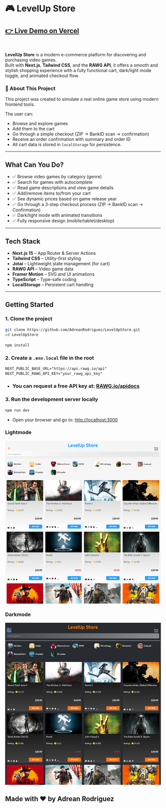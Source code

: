# 🎮 LevelUp Store

## [👉 Live Demo on Vercel](https://level-up-store-one.vercel.app/)

</br>

**LevelUp Store** is a modern e-commerce platform for discovering and purchasing video games.  
Built with **Next.js**, **Tailwind CSS**, and the **RAWG API**, it offers a smooth and stylish shopping experience with a fully functional cart, dark/light mode toggle, and animated checkout flow.

### 🧾 About This Project

This project was created to simulate a real online game store using modern frontend tools.

The user can:

- Browse and explore games
- Add them to the cart
- Go through a simple checkout (ZIP → BankID scan → confirmation)
- Receive an order confirmation with summary and order ID
- All cart data is stored in `localStorage` for persistence.

---

## What Can You Do?

- ✅ Browse video games by category (genre)
- ✅ Search for games with autocomplete
- ✅ Read game descriptions and view game details
- ✅ Add/remove items to/from your cart
- ✅ See dynamic prices based on game release year
- ✅ Go through a 3-step checkout process (ZIP → BankID scan → Confirmation)
- ✅ Dark/light mode with animated transitions
- ✅ Fully responsive design (mobile/tablet/desktop)

---

## Tech Stack

- **Next.js 15** – App Router & Server Actions
- **Tailwind CSS** – Utility-first styling
- **Jotai** – Lightweight state management (for cart)
- **RAWG API** – Video game data
- **Framer Motion** – SVG and UI animations
- **TypeScript** – Type-safe coding
- **LocalStorage** – Persistent cart handling

---

## Getting Started

### 1. Clone the project

```bash
git clone https://github.com/AdreanRodriguez/LevelUpStore.git
cd LevelUpStore

npm install
```

### 2. Create a `.env.local` file in the root

```env
NEXT_PUBLIC_BASE_URL="https://api.rawg.io/api"
NEXT_PUBLIC_RAWG_API_KEY="your_rawg_api_key"
```

- ### You can request a free API key at: [RAWG.io/apidocs](https://rawg.io/apidocs)

### 3. Run the development server locally

```bash
npm run dev
```

- Open your browser and go to: [http://localhost:3000](http://localhost:3000)

### Lightmode

![Light mode preview](image-1.png)

### Darkmode

![Dark mode preview](image-2.png)

## Made with ❤️ by Adrean Rodriguez
